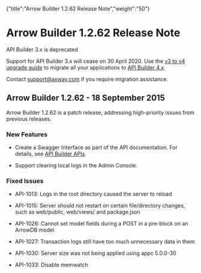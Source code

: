 {"title":"Arrow Builder 1.2.62 Release Note","weight":"50"} 

# Arrow Builder 1.2.62 Release Note

API Builder 3.x is deprecated

Support for API Builder 3.x will cease on 30 April 2020. Use the [v3 to v4 upgrade guide](https://docs.axway.com/bundle/API_Builder_4x_allOS_en/page/api_builder_v3_to_v4_upgrade_guide.html) to migrate all your applications to [API Builder 4.x](https://docs.axway.com/bundle/API_Builder_4x_allOS_en/page/api_builder_getting_started_guide.html).

Contact [support@axway.com](mailto:support@axway.com) if you require migration assistance.

## Arrow Builder 1.2.62 - 18 September 2015

Arrow Builder 1.2.62 is a patch release, addressing high-priority issues from previous releases.

### New Features

*   Create a Swagger Interface as part of the API documentation. For details, see [API Builder APIs](/docs/appc/Axway_API_Builder/API_Builder/API_Builder_Developer_Guide/API_Builder_APIs/).
    
*   Support clearing local logs in the Admin Console.
    

### Fixed Issues

*   API-1013: Logs in the root directory caused the server to reload
    
*   API-1015: Server should not restart on certain file/directory changes, such as web/public, web/views/ and package.json
    
*   API-1026: Cannot set model fields during a POST in a pre-block on an ArrowDB model
    
*   API-1027: Transaction logs still have too much unnecessary data in them
    
*   API-1030: Server size was not being applied using appc 5.0.0-30
    
*   API-1033: Disable memwatch